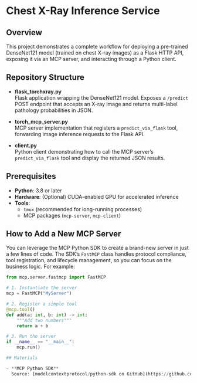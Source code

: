 # Chest X-Ray Inference Service

## Overview

This project demonstrates a complete workflow for deploying a pre-trained DenseNet121 model (trained on chest X-ray images) as a Flask HTTP API, exposing it via an MCP server, and interacting through a Python client.

## Repository Structure

- **flask_torchxray.py**  
  Flask application wrapping the DenseNet121 model. Exposes a `/predict` POST endpoint that accepts an X-ray image and returns multi-label pathology probabilities in JSON.

- **torch_mcp_server.py**  
  MCP server implementation that registers a `predict_via_flask` tool, forwarding image inference requests to the Flask API.

- **client.py**  
  Python client demonstrating how to call the MCP server’s `predict_via_flask` tool and display the returned JSON results.

## Prerequisites

- **Python**: 3.8 or later  
- **Hardware**: (Optional) CUDA-enabled GPU for accelerated inference  
- **Tools**:  
  - `tmux` (recommended for long-running processes)  
  - MCP packages (`mcp-server`, `mcp-client`)


## How to Add a New MCP Server

You can leverage the MCP Python SDK to create a brand-new server in just a few lines of code. The SDK’s `FastMCP` class handles protocol compliance, tool registration, and lifecycle management, so you can focus on the business logic. For example:

```python
from mcp.server.fastmcp import FastMCP

# 1. Instantiate the server
mcp = FastMCP("MyServer")

# 2. Register a simple tool
@mcp.tool()
def add(a: int, b: int) -> int:
    """Add two numbers"""
    return a + b

# 3. Run the server
if __name__ == "__main__":
    mcp.run()

## Materials

- **MCP Python SDK**  
  Source: [modelcontextprotocol/python-sdk on GitHub](https://github.com/modelcontextprotocol/python-sdk)
